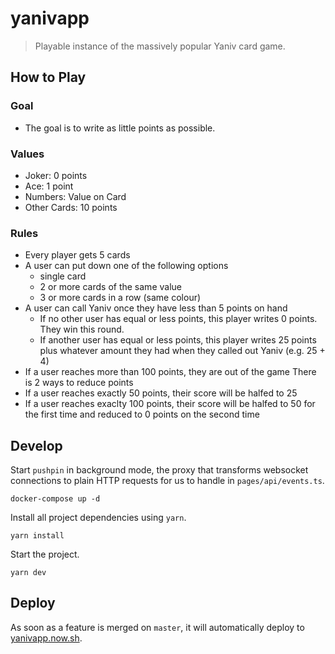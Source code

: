 # yanivapp

> Playable instance of the massively popular Yaniv card game.

## How to Play

### Goal
- The goal is to write as little points as possible.

### Values
- Joker: 0 points
- Ace: 1 point
- Numbers: Value on Card
- Other Cards: 10 points

### Rules
- Every player gets 5 cards
- A user can put down one of the following options
  - single card
  - 2 or more cards of the same value
  - 3 or more cards in a row (same colour)
- A user can call Yaniv once they have less than 5 points on hand
  - If no other user has equal or less points, this player writes 0 points. They win this round.
  - If another user has equal or less points, this player writes 25 points plus whatever amount they had when they called out Yaniv (e.g. 25 + 4)
- If a user reaches more than 100 points, they are out of the game
There is 2 ways to reduce points
 - If a user reaches exactly 50 points, their score will be halfed to 25
  - If a user reaches exaclty 100 points, their score will be halfed to 50 for the first time and reduced to 0 points on the second time

## Develop

Start `pushpin` in background mode,
the proxy that transforms websocket connections to plain
HTTP requests for us to handle in `pages/api/events.ts`.

```
docker-compose up -d
```

Install all project dependencies using `yarn`.

```
yarn install
```

Start the project.

```
yarn dev
```

## Deploy

As soon as a feature is merged on `master`, it will automatically deploy
to [yanivapp.now.sh](https://yanivapp.now.sh).
